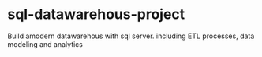 # sql-datawarehous-project
Build amodern datawarehous with sql server. including ETL processes, data modeling and analytics
